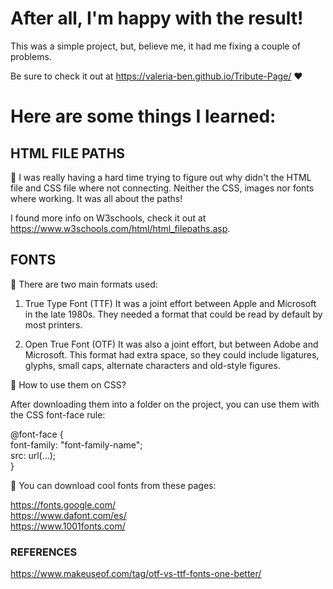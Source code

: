 # After all, I'm happy with the result!

This was a simple project, but, believe me, it had me fixing a couple of problems.

Be sure to check it out at https://valeria-ben.github.io/Tribute-Page/ ♥️

# Here are some things I learned:

## HTML FILE PATHS 

🔸 I was really having a hard time trying to figure out why didn't the HTML file and CSS file where not connecting. Neither the CSS, images nor fonts where working. It was all about the paths!

I found more info on W3schools, check it out at https://www.w3schools.com/html/html_filepaths.asp.

## FONTS 

🔸 There are two main formats used:

1. True Type Font (TTF) It was a joint effort between Apple and Microsoft in the late 1980s. They needed a format that could be read by default by most printers.

2. Open True Font (OTF) It was also a joint effort, but between Adobe and Microsoft. This format had extra space, so they could include ligatures, glyphs, small caps, alternate characters and old-style figures.

🔸 How to use them on CSS?

After downloading them into a folder on the project, you can use them with the CSS font-face rule:

@font-face {<br>
    font-family: "font-family-name";<br>
    src: url(...);<br>
}

🔸 You can download cool fonts from these pages:

https://fonts.google.com/<br>
https://www.dafont.com/es/<br>
https://www.1001fonts.com/<br>



### REFERENCES
https://www.makeuseof.com/tag/otf-vs-ttf-fonts-one-better/
